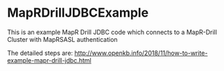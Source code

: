 # MapRDrillJDBCExample
This is an example MapR Drill JDBC code which connects to a MapR-Drill Cluster with MapRSASL authentication

The detailed steps are:
http://www.openkb.info/2018/11/how-to-write-example-mapr-drill-jdbc.html
